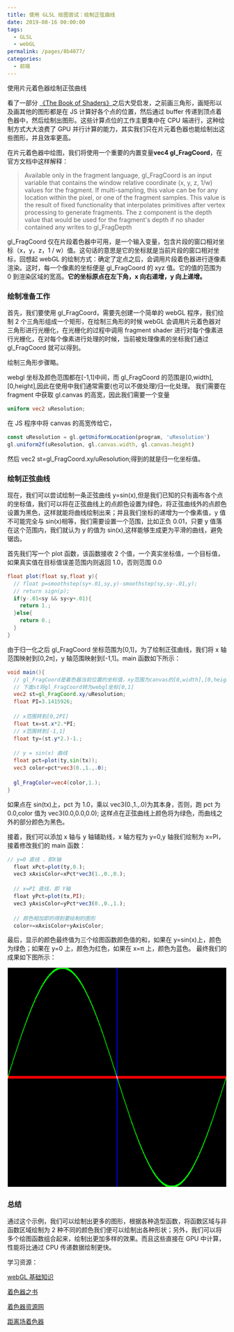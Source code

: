 ```yaml
---
title: 使用 GLSL 绘图尝试：绘制正弦曲线
date: 2019-08-16 00:00:00
tags: 
  - GLSL
  - webGL
permalink: /pages/8b4077/
categories: 
  - 前端
---
```


使用片元着色器绘制正弦曲线

<!-- more -->

看了一部分 [《The Book of Shaders》](https://thebookofshaders.com/?lan=ch)之后大受启发，之前画三角形，画矩形以及画其他的图形都是在 JS 计算好各个点的位置，然后通过 buffer 传递到顶点着色器中，然后绘制出图形。这些计算点位的工作主要集中在 CPU 端进行，这种绘制方式大大浪费了 GPU 并行计算的能力，其实我们只在片元着色器也能绘制出这些图形，并且效率更高。

在片元着色器中绘图，我们将使用一个重要的内置变量**vec4 gl_FragCoord**，在官方文档中这样解释：

> Available only in the fragment language, gl_FragCoord is an input variable that contains the window relative coordinate (x, y, z, 1/w) values for the fragment. If multi-sampling, this value can be for any location within the pixel, or one of the fragment samples. This value is the result of fixed functionality that interpolates primitives after vertex processing to generate fragments. The z component is the depth value that would be used for the fragment's depth if no shader contained any writes to gl_FragDepth

gl_FragCoord 仅在片段着色器中可用，是一个输入变量，包含片段的窗口相对坐标（x，y，z，1 / w）值。这句话的意思是它的坐标就是当前片段的窗口相对坐标，回想起 webGL 的绘制方式：确定了定点之后，会调用片段着色器进行逐像素渲染。这时，每一个像素的坐标便是 gl_FragCoord 的 xyz 值。它的值的范围为 0 到渲染区域的宽高。**它的坐标原点在左下角，x 向右递增，y 向上递增。**

### 绘制准备工作

首先，我们要使用 gl_FragCoord，需要先创建一个简单的 webGL 程序，我们绘制 2 个三角形组成一个矩形，在绘制三角形的时候 webGL 会调用片元着色器对三角形进行光栅化，在光栅化的过程中调用 fragment shader 进行对每个像素进行光栅化，在对每个像素进行处理的时候，当前被处理像素的坐标我们通过 gl_FragCoord 就可以得到。

绘制三角形步骤略。

webgl 坐标及颜色范围都在[-1,1]中间，而 gl_FragCoord 的范围是[0,width],[0,height],因此在使用中我们通常需要(也可以不做处理)归一化处理。
我们需要在 fragment 中获取 gl.canvas 的高宽，因此我们需要一个变量

```glsl
uniform vec2 uResolution;
```

在 JS 程序中将 canvas 的高宽传给它，

```js
const uResolution = gl.getUniformLocation(program, 'uResolution')
gl.uniform2f(uResolution, gl.canvas.width, gl.canvas.height)
```

然后 vec2 st=gl_FragCoord.xy/uResolution;得到的就是归一化坐标值。

### 绘制正弦曲线

现在，我们可以尝试绘制一条正弦曲线 y=sin(x),但是我们已知的只有画布各个点的坐标值，我们可以将在正弦曲线上的点颜色设置为绿色，将正弦曲线外的点颜色设置为黑色，这样就能将曲线绘制出来；并且我们坐标的递增为一个像素值，y 值不可能完全与 sin(x)相等，我们需要设置一个范围，比如正负 0.01，只要 y 值落在这个范围内，我们就认为 y 的值为 sin(x),这样能够生成更为平滑的曲线，避免锯齿。

首先我们写一个 plot 函数，该函数接收 2 个值，一个真实坐标值，一个目标值，如果真实值在目标值误差范围内则返回 1.0，否则范围 0.0

```glsl
float plot(float sy,float y){
  // float p=smoothstep(sy+.01,sy,y)-smoothstep(sy,sy-.01,y);
  // return sign(p);
  if(y-.01<sy && sy<y+.01){
    return 1.;
  }else{
    return 0.;
  }
}
```

由于归一化之后 gl_FragCoord 坐标范围为[0,1]，为了绘制正弦曲线，我们将 x 轴范围映射到[0,2π]，y 轴范围映射到[-1,1]。main 函数如下所示：

```glsl
void main(){
  // gl_FragCoord是着色器当前位置的坐标值，xy范围为canvas的[0,width],[0,height]
  // 下面st将gl_FragCoord转为webgl坐标[0,1]
  vec2 st=gl_FragCoord.xy/uResolution;
  float PI=3.1415926;

  // x范围转到[0,2PI]
  float tx=st.x*2.*PI;
  // x范围转到[-1,1]
  float ty=(st.y*2.)-1.;

  // y = sin(x) 曲线
  float pct=plot(ty,sin(tx));
  vec3 color=pct*vec3(0.,1.,.0);

  gl_FragColor=vec4(color,1.);
}
```

如果点在 sin(tx)上，pct 为 1.0，乘以 vec3(0.,1.,.0)为其本身，否则，跑 pct 为 0.0,color 值为 vec3(0.0,0.0,0.0);
这样点在正弦曲线上颜色将为绿色，而曲线之外的部分颜色为黑色。

接着，我们可以添加 x 轴与 y 轴辅助线，x 轴方程为 y=0,y 轴我们绘制为 x=PI，接着修改我们的 main 函数：

```js
// y=0 直线 ，即X轴
  float xPct=plot(ty,0.);
  vec3 xAxisColor=xPct*vec3(1.,0.,0.);

  // x=PI 直线，即 Y轴
  float yPct=plot(tx,PI);
  vec3 yAxisColor=yPct*vec3(0.,0.,1.);

  // 颜色相加即的得到要绘制的图形
  color+=xAxisColor+yAxisColor;
```

最后，显示的颜色最终值为三个绘图函数颜色值的和，如果在 y=sin(x)上，颜色为绿色；如果在 y=0 上，颜色为红色，如果在 x=π 上，颜色为蓝色。
最终我们的成果如下图所示：

![result](https://raw.githubusercontent.com/zhouzhili/blog/master/issues/images/drawLine.png)

### 总结

通过这个示例，我们可以绘制出更多的图形，根据各种造型函数，将函数区域与非函数区域绘制为 2 种不同的颜色我们便可以绘制出各种形状；另外，我们可以将多个绘图函数组合起来，绘制出更加多样的效果。而且这些直接在 GPU 中计算，性能将比通过 CPU 传递数据绘制更快。

学习资源：

[webGL 基础知识](https://webglfundamentals.org/webgl/lessons/zh_cn/webgl-fundamentals.html)

[着色器之书](https://thebookofshaders.com/?lan=ch)

[着色器资源网](https://www.shadertoy.com/)

[距离场着色器](http://iquilezles.org/www/articles/distfunctions2d/distfunctions2d.htm)

